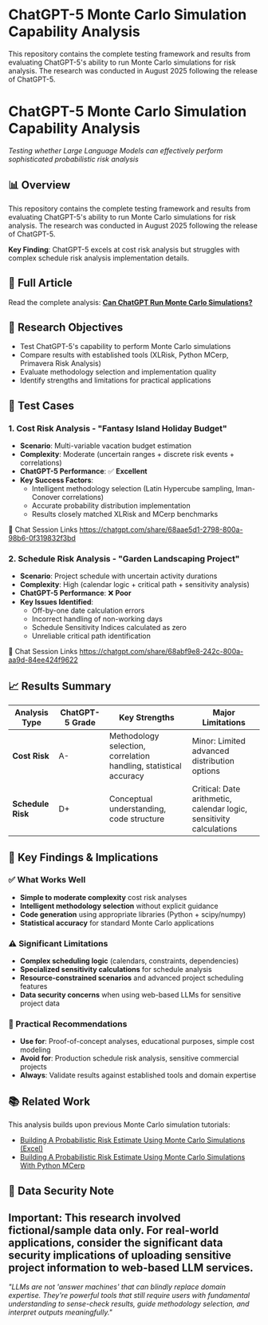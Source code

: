# ChatGPT-5 Monte Carlo Simulation Capability Analysis
This repository contains the complete testing framework and results from evaluating ChatGPT-5's ability to run Monte Carlo simulations for risk analysis. The research was conducted in August 2025 following the release of ChatGPT-5.

# ChatGPT-5 Monte Carlo Simulation Capability Analysis

*Testing whether Large Language Models can effectively perform sophisticated probabilistic risk analysis*

## 📊 Overview

This repository contains the complete testing framework and results from evaluating ChatGPT-5's ability to run Monte Carlo simulations for risk analysis. The research was conducted in August 2025 following the release of ChatGPT-5.

**Key Finding**: ChatGPT-5 excels at cost risk analysis but struggles with complex schedule risk analysis implementation details.

## 📖 Full Article

Read the complete analysis: **[Can ChatGPT Run Monte Carlo Simulations?](https://medium.com/@zhijingeu/can-chatgpt-run-monte-carlo-simulations-5dcbcfa26514)**

## 🎯 Research Objectives

- Test ChatGPT-5's capability to perform Monte Carlo simulations
- Compare results with established tools (XLRisk, Python MCerp, Primavera Risk Analysis)
- Evaluate methodology selection and implementation quality
- Identify strengths and limitations for practical applications

## 🧪 Test Cases

### 1. Cost Risk Analysis - "Fantasy Island Holiday Budget"
- **Scenario**: Multi-variable vacation budget estimation
- **Complexity**: Moderate (uncertain ranges + discrete risk events + correlations)
- **ChatGPT-5 Performance**: ✅ **Excellent**
- **Key Success Factors**:
  - Intelligent methodology selection (Latin Hypercube sampling, Iman-Conover correlations)
  - Accurate probability distribution implementation
  - Results closely matched XLRisk and MCerp benchmarks

🔗 Chat Session Links https://chatgpt.com/share/68aae5d1-2798-800a-98b6-0f319832f3bd

### 2. Schedule Risk Analysis - "Garden Landscaping Project"  
- **Scenario**: Project schedule with uncertain activity durations
- **Complexity**: High (calendar logic + critical path + sensitivity analysis)
- **ChatGPT-5 Performance**: ❌ **Poor**
- **Key Issues Identified**:
  - Off-by-one date calculation errors
  - Incorrect handling of non-working days
  - Schedule Sensitivity Indices calculated as zero
  - Unreliable critical path identification

🔗 Chat Session Links https://chatgpt.com/share/68abf9e8-242c-800a-aa9d-84ee424f9622

## 📈 Results Summary

| Analysis Type | ChatGPT-5 Grade | Key Strengths | Major Limitations |
|---------------|----------------|---------------|-------------------|
| **Cost Risk** | A- | Methodology selection, correlation handling, statistical accuracy | Minor: Limited advanced distribution options |
| **Schedule Risk** | D+ | Conceptual understanding, code structure | Critical: Date arithmetic, calendar logic, sensitivity calculations |

## 🚨 Key Findings & Implications

### ✅ What Works Well
- **Simple to moderate complexity** cost risk analyses
- **Intelligent methodology selection** without explicit guidance
- **Code generation** using appropriate libraries (Python + scipy/numpy)
- **Statistical accuracy** for standard Monte Carlo applications

### ⚠️ Significant Limitations  
- **Complex scheduling logic** (calendars, constraints, dependencies)
- **Specialized sensitivity calculations** for schedule analysis
- **Resource-constrained scenarios** and advanced project scheduling features
- **Data security concerns** when using web-based LLMs for sensitive project data

### 🎯 Practical Recommendations
- **Use for**: Proof-of-concept analyses, educational purposes, simple cost modeling
- **Avoid for**: Production schedule risk analysis, sensitive commercial projects
- **Always**: Validate results against established tools and domain expertise

## 📚 Related Work

This analysis builds upon previous Monte Carlo simulation tutorials:
- [Building A Probabilistic Risk Estimate Using Monte Carlo Simulations (Excel)](https://medium.com/analytics-vidhya/building-a-probabilistic-risk-estimate-using-monte-carlo-simulations-cf904b1ab503)
- [Building A Probabilistic Risk Estimate Using Monte Carlo Simulations With Python MCerp](https://zhijingeu.medium.com/building-a-probabilistic-risk-estimate-using-monte-carlo-simulations-with-python-mcerp-7d57e63112fa)

## 🔐 Data Security Note

**Important**: This research involved fictional/sample data only. For real-world applications, consider the significant data security implications of uploading sensitive project information to web-based LLM services.
---

*"LLMs are not 'answer machines' that can blindly replace domain expertise. They're powerful tools that still require users with fundamental understanding to sense-check results, guide methodology selection, and interpret outputs meaningfully."*
